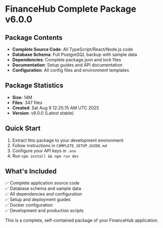 # FinanceHub Complete Package v6.0.0

## Package Contents
- **Complete Source Code**: All TypeScript/React/Node.js code
- **Database Schema**: Full PostgreSQL backup with sample data
- **Dependencies**: Complete package.json and lock files
- **Documentation**: Setup guides and API documentation
- **Configuration**: All config files and environment templates

## Package Statistics
- **Size**: 14M
- **Files**: 347 files
- **Created**: Sat Aug  9 12:25:15 AM UTC 2025
- **Version**: v6.0.0 (Latest stable)

## Quick Start
1. Extract this package to your development environment
2. Follow instructions in `COMPLETE_SETUP_GUIDE.md`
3. Configure your API keys in `.env`
4. Run `npm install && npm run dev`

## What's Included
✅ Complete application source code  
✅ Database schema and sample data  
✅ All dependencies and configuration  
✅ Setup and deployment guides  
✅ Docker configuration  
✅ Development and production scripts  

This is a complete, self-contained package of your FinanceHub application.
